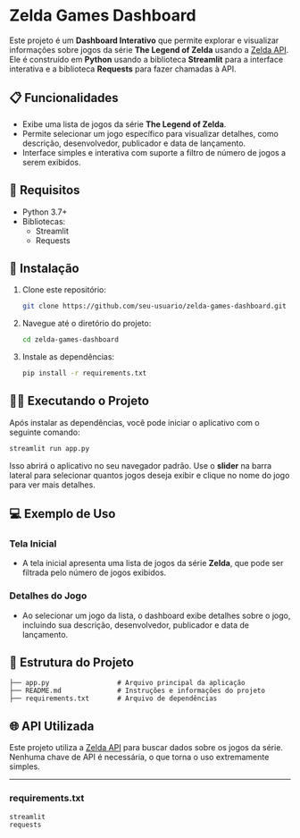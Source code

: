 # Zelda Games Dashboard

Este projeto é um **Dashboard Interativo** que permite explorar e visualizar informações sobre jogos da série **The Legend of Zelda** usando a [Zelda API](https://zelda.fanapis.com/). Ele é construído em **Python** usando a biblioteca **Streamlit** para a interface interativa e a biblioteca **Requests** para fazer chamadas à API.

## 📋 Funcionalidades

- Exibe uma lista de jogos da série **The Legend of Zelda**.
- Permite selecionar um jogo específico para visualizar detalhes, como descrição, desenvolvedor, publicador e data de lançamento.
- Interface simples e interativa com suporte a filtro de número de jogos a serem exibidos.

## 🚀 Requisitos

- Python 3.7+
- Bibliotecas:
  - Streamlit
  - Requests

## 🔧 Instalação

1. Clone este repositório:

   ```bash
   git clone https://github.com/seu-usuario/zelda-games-dashboard.git
   ```

2. Navegue até o diretório do projeto:

   ```bash
   cd zelda-games-dashboard
   ```

3. Instale as dependências:

   ```bash
   pip install -r requirements.txt
   ```

## 🏃‍♂️ Executando o Projeto

Após instalar as dependências, você pode iniciar o aplicativo com o seguinte comando:

```bash
streamlit run app.py
```

Isso abrirá o aplicativo no seu navegador padrão. Use o **slider** na barra lateral para selecionar quantos jogos deseja exibir e clique no nome do jogo para ver mais detalhes.

## 💻 Exemplo de Uso

### Tela Inicial
- A tela inicial apresenta uma lista de jogos da série **Zelda**, que pode ser filtrada pelo número de jogos exibidos.

### Detalhes do Jogo
- Ao selecionar um jogo da lista, o dashboard exibe detalhes sobre o jogo, incluindo sua descrição, desenvolvedor, publicador e data de lançamento.

## 📂 Estrutura do Projeto

```plaintext
├── app.py                 # Arquivo principal da aplicação
├── README.md              # Instruções e informações do projeto
├── requirements.txt       # Arquivo de dependências
```

## 🌐 API Utilizada

Este projeto utiliza a [Zelda API](https://zelda.fanapis.com/) para buscar dados sobre os jogos da série. Nenhuma chave de API é necessária, o que torna o uso extremamente simples.

---

### **requirements.txt**

```plaintext
streamlit
requests
```

